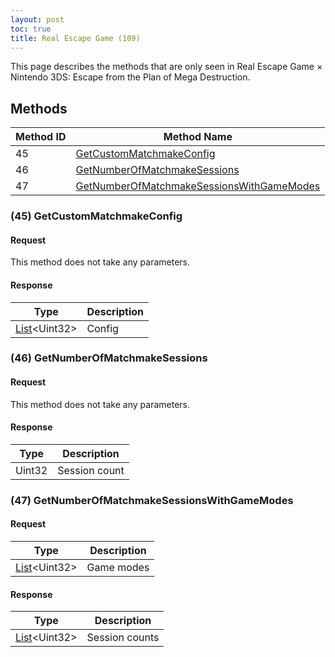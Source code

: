 ```yaml
---
layout: post
toc: true
title: Real Escape Game (109)
---
```


This page describes the methods that are only seen in Real Escape Game × Nintendo 3DS: Escape from the Plan of Mega Destruction.

## Methods

| Method ID | Method Name                                                                                |
| --------- | ------------------------------------------------------------------------------------------ |
| 45        | [GetCustomMatchmakeConfig](#45-getcustommatchmakeconfig)                                   |
| 46        | [GetNumberOfMatchmakeSessions](#46-getnumberofmatchmakesessions)                           |
| 47        | [GetNumberOfMatchmakeSessionsWithGameModes](#47-getnumberofmatchmakesessionswithgamemodes) |

### (45) GetCustomMatchmakeConfig
#### Request
This method does not take any parameters.

#### Response

| Type                 | Description |
| -------------------- | ----------- |
| [List]&lt;Uint32&gt; | Config      |

### (46) GetNumberOfMatchmakeSessions
#### Request
This method does not take any parameters.

#### Response

| Type   | Description   |
| ------ | ------------- |
| Uint32 | Session count |

### (47) GetNumberOfMatchmakeSessionsWithGameModes
#### Request


| Type                 | Description |
| -------------------- | ----------- |
| [List]&lt;Uint32&gt; | Game modes  |

#### Response

| Type                 | Description    |
| -------------------- | -------------- |
| [List]&lt;Uint32&gt; | Session counts |

[Result]: /docs/nex/types#result
[String]: /docs/nex/types#string
[Buffer]: /docs/nex/types#buffer
[qBuffer]: /docs/nex/types#qbuffer
[List]: /docs/nex/types#list
[Map]: /docs/nex/types#map
[DateTime]: /docs/nex/types#datetime
[Structure]: /docs/nex/types#structure
[Data]: /docs/nex/types#anydataholder
[StationURL]: /docs/nex/types#stationurl
[Variant]: /docs/nex/types#variant
